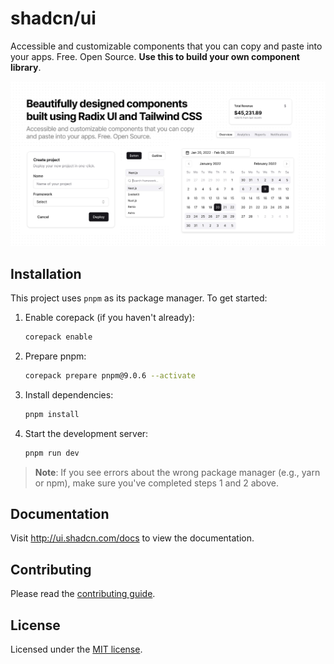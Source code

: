 # shadcn/ui

Accessible and customizable components that you can copy and paste into your apps. Free. Open Source. **Use this to build your own component library**.

![hero](apps/www/public/og.jpg)

## Installation

This project uses `pnpm` as its package manager. To get started:

1. Enable corepack (if you haven't already):

   ```bash
   corepack enable
   ```

2. Prepare pnpm:

   ```bash
   corepack prepare pnpm@9.0.6 --activate
   ```

3. Install dependencies:

   ```bash
   pnpm install
   ```

4. Start the development server:
   ```bash
   pnpm run dev
   ```

> **Note**: If you see errors about the wrong package manager (e.g., yarn or npm), make sure you've completed steps 1 and 2 above.

## Documentation

Visit http://ui.shadcn.com/docs to view the documentation.

## Contributing

Please read the [contributing guide](/CONTRIBUTING.md).

## License

Licensed under the [MIT license](https://github.com/shadcn/ui/blob/main/LICENSE.md).
